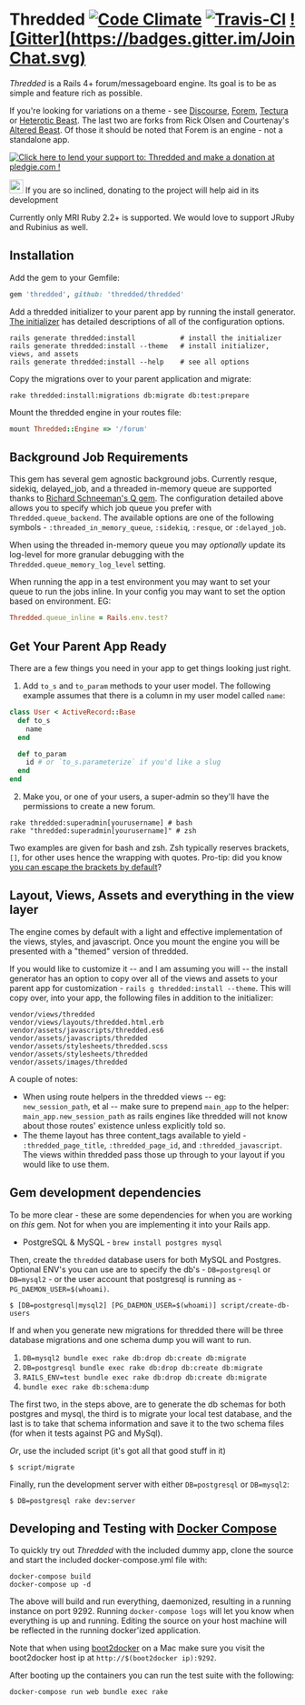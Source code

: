 # Thredded [![Code Climate](https://codeclimate.com/github/thredded/thredded/badges/gpa.svg)](https://codeclimate.com/github/thredded/thredded) [![Travis-CI](https://api.travis-ci.org/thredded/thredded.svg?branch=master)](https://travis-ci.org/thredded/thredded/) [![Gitter](https://badges.gitter.im/Join Chat.svg)](https://gitter.im/thredded/thredded?utm_source=badge&utm_medium=badge&utm_campaign=pr-badge&utm_content=badge)

_Thredded_ is a Rails 4+ forum/messageboard engine. Its goal is to be as
simple and feature rich as possible.

If you're looking for variations on a theme - see [Discourse], [Forem],
[Tectura] or [Heterotic Beast]. The last two are forks from Rick Olsen
and Courtenay's [Altered Beast]. Of those it should be noted that Forem
is an engine - not a standalone app.

<a href='https://pledgie.com/campaigns/27480'><img alt='Click here to lend your support to: Thredded and make a donation at pledgie.com !' src='https://pledgie.com/campaigns/27480.png?skin_name=chrome' border='0' ></a>

<img src="http://emoji.fileformat.info/gemoji/point_up.png" width="24"> If you are so inclined, donating to the project will help aid in its development

[Discourse]: http://www.discourse.org/
[Forem]: https://www.github.com/radar/forem
[Tectura]: https://github.com/caelum/tectura
[Heterotic Beast]: https://github.com/distler/heterotic_beast
[Altered Beast]: https://www.github.com/courtenay/altered_beast

Currently only MRI Ruby 2.2+ is supported. We would love to support JRuby and Rubinius as well.

## Installation

Add the gem to your Gemfile:

```ruby
gem 'thredded', github: 'thredded/thredded'
```

Add a thredded initializer to your parent app by running the install generator.
[The initializer] has detailed descriptions of all of the configuration options.

```console
rails generate thredded:install           # install the initializer
rails generate thredded:install --theme   # install initializer, views, and assets
rails generate thredded:install --help    # see all options
```

Copy the migrations over to your parent application and migrate:

```console
rake thredded:install:migrations db:migrate db:test:prepare
```

Mount the thredded engine in your routes file:

```ruby
mount Thredded::Engine => '/forum'
```

[The initializer]: https://github.com/thredded/thredded/blob/master/lib/generators/thredded/install/templates/initializer.rb


## Background Job Requirements

This gem has several gem agnostic background jobs. Currently resque, sidekiq, delayed_job, and a threaded in-memory queue are supported thanks to [Richard Schneeman's Q gem](https://github.com/schneems/Q). The configuration detailed above allows you to specify which job queue you prefer with `Thredded.queue_backend`. The available options are one of the following symbols - `:threaded_in_memory_queue`, `:sidekiq`, `:resque`, or `:delayed_job`.

When using the threaded in-memory queue you may *optionally* update its log-level for more granular debugging with the `Thredded.queue_memory_log_level` setting.

When running the app in a test environment you may want to set your queue to run the jobs inline. In your config you may want to set the option based on environment. EG:

```ruby
Thredded.queue_inline = Rails.env.test?
```

## Get Your Parent App Ready

There are a few things you need in your app to get things looking just right.

1. Add `to_s` and `to_param` methods to your user model. The following example assumes
that there is a column in my user model called `name`:

  ```ruby
  class User < ActiveRecord::Base
    def to_s
      name
    end

    def to_param
      id # or `to_s.parameterize` if you'd like a slug
    end
  end
  ```

2. Make you, or one of your users, a super-admin so they'll have the permissions to create a new forum.

  ```
  rake thredded:superadmin[yourusername] # bash
  rake "thredded:superadmin[yourusername]" # zsh
  ```

  Two examples are given for bash and zsh. Zsh typically reserves brackets,
  `[]`, for other uses hence the wrapping with quotes. Pro-tip: did you know
  [you can escape the brackets by default](http://kinopyo.com/blog/escape-square-bracket-by-default-in-zsh/)?


## Layout, Views, Assets and everything in the view layer

The engine comes by default with a light and effective implementation of the
views, styles, and javascript. Once you mount the engine you will be presented
with a "themed" version of thredded.

If you would like to customize it -- and I am assuming you will -- the install
generator has an option to copy over all of the views and assets to your parent
app for customization - `rails g thredded:install --theme`. This will copy over,
into your app, the following files in addition to the initializer:

```
vendor/views/thredded
vendor/views/layouts/thredded.html.erb
vendor/assets/javascripts/thredded.es6
vendor/assets/javascripts/thredded
vendor/assets/stylesheets/thredded.scss
vendor/assets/stylesheets/thredded
vendor/assets/images/thredded
```

A couple of notes:

* When using route helpers in the thredded views -- eg: `new_session_path`, et
  al -- make sure to prepend `main_app` to the helper:
  `main_app.new_session_path` as rails engines like thredded will not know about
  those routes' existence unless explicitly told so.
* The theme layout has three content_tags available to yield -
  `:thredded_page_title`, `:thredded_page_id`, and `:thredded_javascript`. The
  views within thredded pass those up through to your layout if you would like
  to use them.

## Gem development dependencies

To be more clear - these are some dependencies for when you are working on
*this* gem. Not for when you are implementing it into your Rails app.

* PostgreSQL & MySQL - `brew install postgres mysql`

Then, create the `thredded` database users for both MySQL and Postgres. Optional
ENV's you can use are to specify the db's - `DB=postgresql` or `DB=mysql2` - or
the user account that postgresql is running as - `PG_DAEMON_USER=$(whoami)`.

```console
$ [DB=postgresql|mysql2] [PG_DAEMON_USER=$(whoami)] script/create-db-users
```

If and when you generate new migrations for thredded there will be three
database migrations and one schema dump you will want to run.

1. `DB=mysql2 bundle exec rake db:drop db:create db:migrate`
2. `DB=postgresql bundle exec rake db:drop db:create db:migrate`
3. `RAILS_ENV=test bundle exec rake db:drop db:create db:migrate`
4. `bundle exec rake db:schema:dump`

The first two, in the steps above, are to generate the db schemas for both
postgres and mysql, the third is to migrate your local test database, and the
last is to take that schema information and save it to the two schema files
(for when it tests against PG and MySql).

*Or*, use the included script (it's got all that good stuff in it)

```console
$ script/migrate
```

Finally, run the development server with either `DB=postgresql` or `DB=mysql2`:

```console
$ DB=postgresql rake dev:server
```

## Developing and Testing with [Docker Compose](http://docs.docker.com/compose/)

To quickly try out _Thredded_ with the included dummy app, clone the source and
start the included docker-compose.yml file with:

```
docker-compose build
docker-compose up -d
```

The above will build and run everything, daemonized, resulting in a running
instance on port 9292. Running `docker-compose logs` will let you know when
everything is up and running. Editing the source on your host machine will
be reflected in the running docker'ized application.

Note that when using [boot2docker](https://github.com/boot2docker/boot2docker)
on a Mac make sure you visit the boot2docker host ip at
`http://$(boot2docker ip):9292`.

After booting up the containers you can run the test suite with the following:

```console
docker-compose run web bundle exec rake
```

